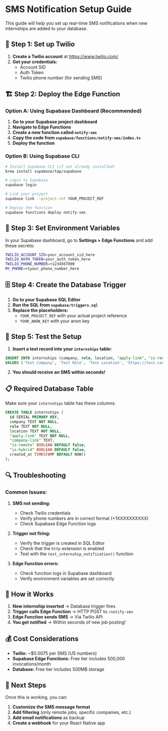 # SMS Notification Setup Guide

This guide will help you set up real-time SMS notifications when new internships are added to your database.

## 🚀 Step 1: Set up Twilio

1. **Create a Twilio account** at https://www.twilio.com/
2. **Get your credentials:**
   - Account SID
   - Auth Token
   - Twilio phone number (for sending SMS)

## 🏗️ Step 2: Deploy the Edge Function

### Option A: Using Supabase Dashboard (Recommended)

1. **Go to your Supabase project dashboard**
2. **Navigate to Edge Functions**
3. **Create a new function called `notify-sms`**
4. **Copy the code from `supabase/functions/notify-sms/index.ts`**
5. **Deploy the function**

### Option B: Using Supabase CLI

```bash
# Install Supabase CLI (if not already installed)
brew install supabase/tap/supabase

# Login to Supabase
supabase login

# Link your project
supabase link --project-ref YOUR_PROJECT_REF

# Deploy the function
supabase functions deploy notify-sms
```

## 🔧 Step 3: Set Environment Variables

In your Supabase dashboard, go to **Settings > Edge Functions** and add these secrets:

```bash
TWILIO_ACCOUNT_SID=your_account_sid_here
TWILIO_AUTH_TOKEN=your_auth_token_here
TWILIO_PHONE_NUMBER=+1234567890
MY_PHONE=+1your_phone_number_here
```

## 🗄️ Step 4: Create the Database Trigger

1. **Go to your Supabase SQL Editor**
2. **Run the SQL from `supabase/triggers.sql`**
3. **Replace the placeholders:**
   - `YOUR_PROJECT_REF` with your actual project reference
   - `YOUR_ANON_KEY` with your anon key

## 🧪 Step 5: Test the Setup

1. **Insert a test record into your `internships` table:**
```sql
INSERT INTO internships (company, role, location, "apply-link", "is-remote", "is-hybrid")
VALUES ('Test Company', 'Test Role', 'Test Location', 'https://test.com', false, false);
```

2. **You should receive an SMS within seconds!**

## 📋 Required Database Table

Make sure your `internships` table has these columns:

```sql
CREATE TABLE internships (
  id SERIAL PRIMARY KEY,
  company TEXT NOT NULL,
  role TEXT NOT NULL,
  location TEXT NOT NULL,
  "apply-link" TEXT NOT NULL,
  "company-link" TEXT,
  "is-remote" BOOLEAN DEFAULT false,
  "is-hybrid" BOOLEAN DEFAULT false,
  created_at TIMESTAMP DEFAULT NOW()
);
```

## 🔍 Troubleshooting

### Common Issues:

1. **SMS not sending:**
   - Check Twilio credentials
   - Verify phone numbers are in correct format (+1XXXXXXXXXX)
   - Check Supabase Edge Function logs

2. **Trigger not firing:**
   - Verify the trigger is created in SQL Editor
   - Check that the `http` extension is enabled
   - Test with the `test_internship_notification()` function

3. **Edge Function errors:**
   - Check function logs in Supabase dashboard
   - Verify environment variables are set correctly

## 🎯 How it Works

1. **New internship inserted** → Database trigger fires
2. **Trigger calls Edge Function** → HTTP POST to `/notify-sms`
3. **Edge Function sends SMS** → Via Twilio API
4. **You get notified** → Within seconds of new job posting!

## 💰 Cost Considerations

- **Twilio:** ~$0.0075 per SMS (US numbers)
- **Supabase Edge Functions:** Free tier includes 500,000 invocations/month
- **Database:** Free tier includes 500MB storage

## 🔄 Next Steps

Once this is working, you can:
1. **Customize the SMS message format**
2. **Add filtering** (only remote jobs, specific companies, etc.)
3. **Add email notifications** as backup
4. **Create a webhook** for your React Native app 